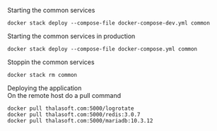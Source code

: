 Starting the common services
```  
docker stack deploy --compose-file docker-compose-dev.yml common
```

Starting the common services in production
```  
docker stack deploy --compose-file docker-compose.yml common
```

Stoppin the common services
```  
docker stack rm common
```

Deploying the application  
On the remote host do a pull command
```  
docker pull thalasoft.com:5000/logrotate
docker pull thalasoft.com:5000/redis:3.0.7
docker pull thalasoft.com:5000/mariadb:10.3.12
```


